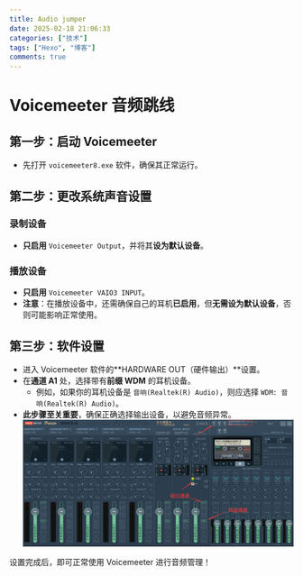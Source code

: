 ```yaml
---
title: Audio jumper
date: 2025-02-18 21:06:33
categories: ["技术"]
tags: ["Hexo", "博客"]
comments: true
---
```


# Voicemeeter 音频跳线

## 第一步：启动 Voicemeeter

- 先打开 `voicemeeter8.exe` 软件，确保其正常运行。

## 第二步：更改系统声音设置

### 录制设备

- **只启用** `Voicemeeter Output`，并将其**设为默认设备**。

### 播放设备

- **只启用** `Voicemeeter VAIO3 INPUT`。
- **注意**：在播放设备中，还需确保自己的耳机**已启用**，但**无需设为默认设备**，否则可能影响正常使用。

## 第三步：软件设置

- 进入 Voicemeeter 软件的**HARDWARE OUT（硬件输出）**设置。
- 在**通道 A1** 处，选择带有**前缀 WDM** 的耳机设备。
  - 例如，如果你的耳机设备是 `音响(Realtek(R) Audio)`，则应选择 `WDM: 音响(Realtek(R) Audio)`。
- **此步骤至关重要**，确保正确选择输出设备，以避免音频异常。
  ![](https://raw.githubusercontent.com/Brian510000/pic_bed/main/web-site/999.png)

设置完成后，即可正常使用 Voicemeeter 进行音频管理！
